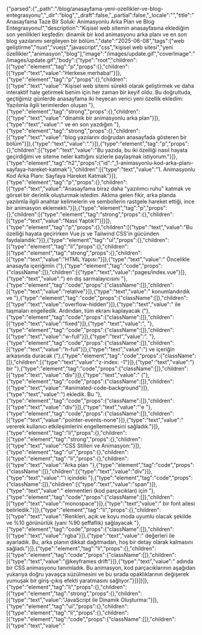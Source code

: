 {"parsed":{"_path":"/blog/anasayfama-yeni-ozellikler-ve-blog-entegrasyonu","_dir":"blog","_draft":false,"_partial":false,"_locale":"","title":"Anasayfama Taze Bir Soluk: Animasyonlu Arka Plan ve Blog Entegrasyonu!","description":"Kişisel web sitemin anasayfasına eklediğim son yenilikleri keşfedin: dinamik bir kod animasyonu arka planı ve en son blog yazılarımı sergileyen bir bölüm.","date":"2025-06-08","tags":["web geliştirme","nuxt","vuejs","javascript","css","kişisel web sitesi","yeni özellikler","animasyon","blog"],"image":"/images/update.gif","coverImage":"/images/update.gif","body":{"type":"root","children":[{"type":"element","tag":"p","props":{},"children":[{"type":"text","value":"Herkese merhaba!"}]},{"type":"element","tag":"p","props":{},"children":[{"type":"text","value":"Kişisel web sitemi sürekli olarak geliştirmek ve daha interaktif hale getirmek benim için her zaman bir keyif oldu. Bu doğrultuda, geçtiğimiz günlerde anasayfama iki heyecan verici yeni özellik ekledim: Yazılımla ilgili terimlerden oluşan "},{"type":"element","tag":"strong","props":{},"children":[{"type":"text","value":"dinamik bir animasyonlu arka plan"}]},{"type":"text","value":" ve en son yazdığım "},{"type":"element","tag":"strong","props":{},"children":[{"type":"text","value":"blog yazılarını doğrudan anasayfada gösteren bir bölüm"}]},{"type":"text","value":"."}]},{"type":"element","tag":"p","props":{},"children":[{"type":"text","value":"Bu yazıda, bu iki özelliği nasıl hayata geçirdiğimi ve siteme neler kattığını sizlerle paylaşmak istiyorum."}]},{"type":"element","tag":"h2","props":{"id":"_1-animasyonlu-kod-arka-planı-sayfaya-hareket-katmak"},"children":[{"type":"text","value":"1. Animasyonlu Kod Arka Planı: Sayfaya Hareket Katmak"}]},{"type":"element","tag":"p","props":{},"children":[{"type":"text","value":"Anasayfama biraz daha \"yazılımcı ruhu\" katmak ve görsel bir derinlik oluşturmak istedim. Aklıma gelen fikir, arka planda yazılımla ilgili anahtar kelimelerin ve sembollerin rastgele hareket ettiği, ince bir animasyon eklemekti."}]},{"type":"element","tag":"p","props":{},"children":[{"type":"element","tag":"strong","props":{},"children":[{"type":"text","value":"Nasıl Yaptık?"}]}]},{"type":"element","tag":"p","props":{},"children":[{"type":"text","value":"Bu özelliği hayata geçirirken Vue.js ve Tailwind CSS'in gücünden faydalandık:"}]},{"type":"element","tag":"ul","props":{},"children":[{"type":"element","tag":"li","props":{},"children":[{"type":"element","tag":"strong","props":{},"children":[{"type":"text","value":"HTML Yapısı:"}]},{"type":"text","value":" Öncelikle anasayfa içeriğimin ("},{"type":"element","tag":"code","props":{"className":[]},"children":[{"type":"text","value":"pages/index.vue"}]},{"type":"text","value":") en dış sarmalayıcısını "},{"type":"element","tag":"code","props":{"className":[]},"children":[{"type":"text","value":"relative"}]},{"type":"text","value":" konumlandırdık ve "},{"type":"element","tag":"code","props":{"className":[]},"children":[{"type":"text","value":"overflow-hidden"}]},{"type":"text","value":" ile taşmaları engelledik. Ardından, tüm ekranı kaplayacak ("},{"type":"element","tag":"code","props":{"className":[]},"children":[{"type":"text","value":"fixed"}]},{"type":"text","value":", "},{"type":"element","tag":"code","props":{"className":[]},"children":[{"type":"text","value":"w-full"}]},{"type":"text","value":", "},{"type":"element","tag":"code","props":{"className":[]},"children":[{"type":"text","value":"h-full"}]},{"type":"text","value":") ve içeriğin arkasında duracak ("},{"type":"element","tag":"code","props":{"className":[]},"children":[{"type":"text","value":"z-index: -1"}]},{"type":"text","value":") bir "},{"type":"element","tag":"code","props":{"className":[]},"children":[{"type":"text","value":"div"}]},{"type":"text","value":" ("},{"type":"element","tag":"code","props":{"className":[]},"children":[{"type":"text","value":"#animated-code-background"}]},{"type":"text","value":") ekledik. Bu "},{"type":"element","tag":"code","props":{"className":[]},"children":[{"type":"text","value":"div"}]},{"type":"text","value":"'e "},{"type":"element","tag":"code","props":{"className":[]},"children":[{"type":"text","value":"pointer-events-none"}]},{"type":"text","value":" vererek kullanıcı etkileşimlerini engellememesini sağladık."}]},{"type":"element","tag":"li","props":{},"children":[{"type":"element","tag":"strong","props":{},"children":[{"type":"text","value":"CSS Stilleri ve Animasyon:"}]},{"type":"element","tag":"ul","props":{},"children":[{"type":"element","tag":"li","props":{},"children":[{"type":"text","value":"Arka plan "},{"type":"element","tag":"code","props":{"className":[]},"children":[{"type":"text","value":"div"}]},{"type":"text","value":"'i içindeki "},{"type":"element","tag":"code","props":{"className":[]},"children":[{"type":"text","value":"span"}]},{"type":"text","value":" elementleri (kod parçacıkları) için "},{"type":"element","tag":"code","props":{"className":[]},"children":[{"type":"text","value":"monospace"}]},{"type":"text","value":" bir font ailesi belirledik."}]},{"type":"element","tag":"li","props":{},"children":[{"type":"text","value":"Renkleri, açık ve koyu moda uyumlu olacak şekilde ve %10 görünürlük (yani %90 şeffaflık) sağlayacak "},{"type":"element","tag":"code","props":{"className":[]},"children":[{"type":"text","value":"rgba"}]},{"type":"text","value":" değerleri ile ayarladık. Bu, arka planın dikkat dağıtmadan, hoş bir detay olarak kalmasını sağladı."}]},{"type":"element","tag":"li","props":{},"children":[{"type":"element","tag":"code","props":{"className":[]},"children":[{"type":"text","value":"@keyframes drift"}]},{"type":"text","value":" adında bir CSS animasyonu tanımladık. Bu animasyon, kod parçacıklarının aşağıdan yukarıya doğru yavaşça süzülmesini ve bu sırada opaklıklarının değişerek yumuşak bir giriş-çıkış efekti yaratmasını sağlıyor."}]}]}]},{"type":"element","tag":"li","props":{},"children":[{"type":"element","tag":"strong","props":{},"children":[{"type":"text","value":"JavaScript ile Dinamik Oluşturma:"}]},{"type":"element","tag":"ul","props":{},"children":[{"type":"element","tag":"li","props":{},"children":[{"type":"element","tag":"code","props":{"className":[]},"children":[{"type":"text","value":"<script setup>"}]},{"type":"text","value":" içinde, yazılımla ilgili birçok terimden ("},{"type":"element","tag":"code","props":{"className":[]},"children":[{"type":"text","value":"const"}]},{"type":"text","value":", "},{"type":"element","tag":"code","props":{"className":[]},"children":[{"type":"text","value":"function"}]},{"type":"text","value":", "},{"type":"element","tag":"code","props":{"className":[]},"children":[{"type":"text","value":"=>"}]},{"type":"text","value":", "},{"type":"element","tag":"code","props":{"className":[]},"children":[{"type":"text","value":"<div>"}]},{"type":"text","value":", "},{"type":"element","tag":"code","props":{"className":[]},"children":[{"type":"text","value":"API"}]},{"type":"text","value":", "},{"type":"element","tag":"code","props":{"className":[]},"children":[{"type":"text","value":"SQL"}]},{"type":"text","value":" vb.) oluşan bir "},{"type":"element","tag":"code","props":{"className":[]},"children":[{"type":"text","value":"codeSnippets"}]},{"type":"text","value":" dizisi tanımladık."}]},{"type":"element","tag":"li","props":{},"children":[{"type":"text","value":"Sayfa yüklendiğinde ("},{"type":"element","tag":"code","props":{"className":[]},"children":[{"type":"text","value":"onMounted"}]},{"type":"text","value":"), belirlediğimiz sayıda (örneğin 70 adet) "},{"type":"element","tag":"code","props":{"className":[]},"children":[{"type":"text","value":"span"}]},{"type":"text","value":" elementi dinamik olarak oluşturuluyor."}]},{"type":"element","tag":"li","props":{},"children":[{"type":"text","value":"Her bir "},{"type":"element","tag":"code","props":{"className":[]},"children":[{"type":"text","value":"span"}]},{"type":"text","value":" için:\n"},{"type":"element","tag":"ul","props":{},"children":[{"type":"element","tag":"li","props":{},"children":[{"type":"element","tag":"code","props":{"className":[]},"children":[{"type":"text","value":"codeSnippets"}]},{"type":"text","value":" dizisinden rastgele bir terim seçiliyor."}]},{"type":"element","tag":"li","props":{},"children":[{"type":"text","value":"Rastgele bir başlangıç pozisyonu ("},{"type":"element","tag":"code","props":{"className":[]},"children":[{"type":"text","value":"left"}]},{"type":"text","value":", "},{"type":"element","tag":"code","props":{"className":[]},"children":[{"type":"text","value":"top"}]},{"type":"text","value":"), font boyutu, animasyon süresi ve animasyon gecikmesi atanıyor. Bu sayede her bir parçacık farklı bir davranış sergileyerek daha doğal bir görünüm elde ediliyor."}]},{"type":"element","tag":"li","props":{},"children":[{"type":"text","value":"Oluşturulan bu "},{"type":"element","tag":"code","props":{"className":[]},"children":[{"type":"text","value":"span"}]},{"type":"text","value":"'ler "},{"type":"element","tag":"code","props":{"className":[]},"children":[{"type":"text","value":"#animated-code-background"}]},{"type":"text","value":" "},{"type":"element","tag":"code","props":{"className":[]},"children":[{"type":"text","value":"div"}]},{"type":"text","value":"'inin içine ekleniyor."}]}]}]}]}]}]},{"type":"element","tag":"p","props":{},"children":[{"type":"text","value":"Sonuç olarak, anasayfada gezinirken arka planda usulca akan, yazılıma dair bir atmosfer oluştu!"}]},{"type":"element","tag":"h2","props":{"id":"_2-en-son-blog-yazıları-artık-anasayfada"},"children":[{"type":"text","value":"2. En Son Blog Yazıları Artık Anasayfada!"}]},{"type":"element","tag":"p","props":{},"children":[{"type":"text","value":"Blogumda paylaştığım yazıları daha görünür kılmak ve ziyaretçilerimin en son içeriklerimden kolayca haberdar olmasını sağlamak amacıyla anasayfama \"Latest Blog Posts\" (En Son Blog Yazıları) bölümünü ekledim."}]},{"type":"element","tag":"p","props":{},"children":[{"type":"element","tag":"strong","props":{},"children":[{"type":"text","value":"Nasıl Yaptık?"}]}]},{"type":"element","tag":"p","props":{},"children":[{"type":"text","value":"Bu entegrasyon için Nuxt Content modülünün nimetlerinden yararlandık:"}]},{"type":"element","tag":"ul","props":{},"children":[{"type":"element","tag":"li","props":{},"children":[{"type":"element","tag":"strong","props":{},"children":[{"type":"element","tag":"code","props":{"className":[]},"children":[{"type":"text","value":"HomeBlogSection.vue"}]},{"type":"text","value":" Komponenti:"}]},{"type":"text","value":" Öncelikle "},{"type":"element","tag":"code","props":{"className":[]},"children":[{"type":"text","value":"components"}]},{"type":"text","value":" klasörü altına bu yeni bölümü yönetecek bir Vue komponenti oluşturduk."}]},{"type":"element","tag":"li","props":{},"children":[{"type":"element","tag":"strong","props":{},"children":[{"type":"text","value":"İçerik Çekme ("},{"type":"element","tag":"code","props":{"className":[]},"children":[{"type":"text","value":"queryContent"}]},{"type":"text","value":"):"}]},{"type":"text","value":" Bu komponent içinde, Nuxt Content'in sağladığı "},{"type":"element","tag":"code","props":{"className":[]},"children":[{"type":"text","value":"queryContent('/blog')"}]},{"type":"text","value":" fonksiyonunu kullanarak "},{"type":"element","tag":"code","props":{"className":[]},"children":[{"type":"text","value":"/content/blog"}]},{"type":"text","value":" dizinindeki Markdown dosyalarımı sorguladık.\n"},{"type":"element","tag":"ul","props":{},"children":[{"type":"element","tag":"li","props":{},"children":[{"type":"text","value":"Yazıları tarihe göre tersten sıralayarak ("},{"type":"element","tag":"code","props":{"className":[]},"children":[{"type":"text","value":"sort({ date: -1 })"}]},{"type":"text","value":") en yeni olanların başa gelmesini sağladık."}]},{"type":"element","tag":"li","props":{},"children":[{"type":"text","value":"Sadece en son 3 yazıyı almak için "},{"type":"element","tag":"code","props":{"className":[]},"children":[{"type":"text","value":"limit(3)"}]},{"type":"text","value":" kullandık."}]}]}]},{"type":"element","tag":"li","props":{},"children":[{"type":"element","tag":"strong","props":{},"children":[{"type":"text","value":"Gösterim:"}]},{"type":"text","value":" Çektiğimiz her yazı için başlık, (varsa) açıklama, yayın tarihi ve \"Devamını Oku\" bağlantısını gösteren kartlar oluşturduk. Ayrıca, tüm blog yazılarına ulaşılabilecek bir \"Tüm Yazıları Görüntüle\" butonu da ekledik."}]},{"type":"element","tag":"li","props":{},"children":[{"type":"element","tag":"strong","props":{},"children":[{"type":"text","value":"Anasayfaya Entegrasyon:"}]},{"type":"text","value":" Son olarak, oluşturduğumuz "},{"type":"element","tag":"code","props":{"className":[]},"children":[{"type":"text","value":"HomeBlogSection.vue"}]},{"type":"text","value":" komponentini "},{"type":"element","tag":"code","props":{"className":[]},"children":[{"type":"text","value":"pages/index.vue"}]},{"type":"text","value":" dosyamızın içine, \"Teknolojiler\" bölümünün hemen altına yerleştirdik."}]}]},{"type":"element","tag":"p","props":{},"children":[{"type":"text","value":"Artık anasayfamı ziyaret edenler, en güncel yazılarıma hızlıca göz atabilecekler."}]},{"type":"element","tag":"hr","props":{},"children":[]},{"type":"element","tag":"p","props":{},"children":[{"type":"text","value":"Bu yenilikler, web sitemi hem görsel olarak zenginleştirdi hem de kullanıcı deneyimini bir adım öteye taşıdı diye düşünüyorum. Siz ne düşünüyorsunuz? Geri bildirimlerinizi ve yorumlarınızı duymaktan mutluluk duyarım!"}]},{"type":"element","tag":"p","props":{},"children":[{"type":"text","value":"Okuduğunuz için teşekkürler!"}]}],"toc":{"title":"","searchDepth":3,"depth":3,"links":[{"id":"_1-animasyonlu-kod-arka-planı-sayfaya-hareket-katmak","depth":2,"text":"1. Animasyonlu Kod Arka Planı: Sayfaya Hareket Katmak"},{"id":"_2-en-son-blog-yazıları-artık-anasayfada","depth":2,"text":"2. En Son Blog Yazıları Artık Anasayfada!"}]}},"_type":"markdown","_id":"content:blog:anasayfama-yeni-ozellikler-ve-blog-entegrasyonu.md","_source":"content","_file":"blog/anasayfama-yeni-ozellikler-ve-blog-entegrasyonu.md","_stem":"blog/anasayfama-yeni-ozellikler-ve-blog-entegrasyonu","_extension":"md"},"hash":"UyyDP6qP3J"}